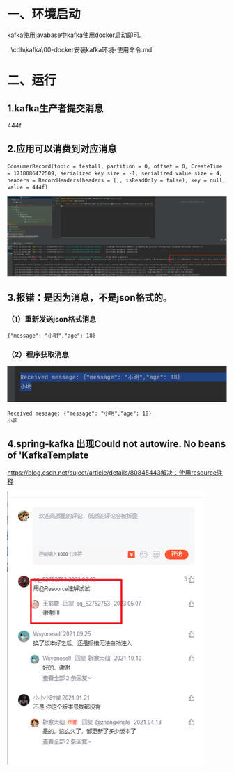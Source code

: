 # 一、环境启动

kafka使用javabase中kafka使用docker启动即可。

..\cdh\kafka\00-docker安装kafka环境-使用命令.md



# 二、运行

## 1.kafka生产者提交消息

444f

## 2.应用可以消费到对应消息

```
ConsumerRecord(topic = testall, partition = 0, offset = 0, CreateTime = 1718086472509, serialized key size = -1, serialized value size = 4, headers = RecordHeaders(headers = [], isReadOnly = false), key = null, value = 444f)

```



![image-20240611141946790](readme.assets/image-20240611141946790.png)

## 3.报错：是因为消息，不是json格式的。

### （1）重新发送json格式消息

```
{"message": "小明","age": 18}
```

### （2）程序获取消息

![image-20240611142157142](readme.assets/image-20240611142157142.png)

```
Received message: {"message": "小明","age": 18}
小明
```



## 4.spring-kafka 出现Could not autowire. No beans of 'KafkaTemplate 

https://blog.csdn.net/suject/article/details/80845443解决：使用resource注释

![image-20240615084832499](readme.assets/image-20240615084832499.png)